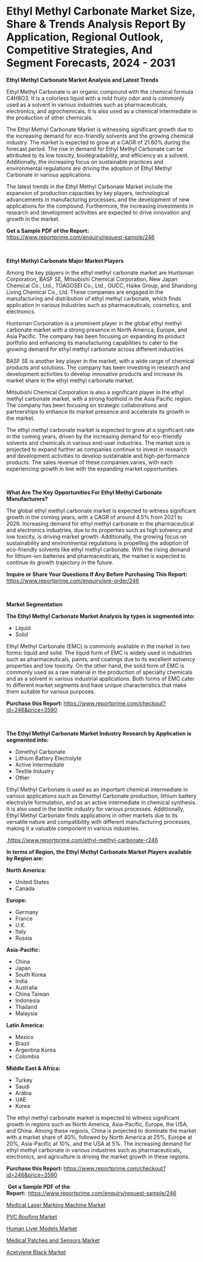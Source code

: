 <p><h1>Ethyl Methyl Carbonate Market Size, Share & Trends Analysis Report By Application, Regional Outlook, Competitive Strategies, And Segment Forecasts, 2024 - 2031</h1></p><p><strong>Ethyl Methyl Carbonate Market Analysis and Latest Trends</strong></p>
<p><p>Ethyl Methyl Carbonate is an organic compound with the chemical formula C4H8O3. It is a colorless liquid with a mild fruity odor and is commonly used as a solvent in various industries such as pharmaceuticals, electronics, and agrochemicals. It is also used as a chemical intermediate in the production of other chemicals.</p><p>The Ethyl Methyl Carbonate Market is witnessing significant growth due to the increasing demand for eco-friendly solvents and the growing chemical industry. The market is expected to grow at a CAGR of 21.60% during the forecast period. The rise in demand for Ethyl Methyl Carbonate can be attributed to its low toxicity, biodegradability, and efficiency as a solvent. Additionally, the increasing focus on sustainable practices and environmental regulations are driving the adoption of Ethyl Methyl Carbonate in various applications.</p><p>The latest trends in the Ethyl Methyl Carbonate Market include the expansion of production capacities by key players, technological advancements in manufacturing processes, and the development of new applications for the compound. Furthermore, the increasing investments in research and development activities are expected to drive innovation and growth in the market.</p></p>
<p><strong>Get a Sample PDF of the Report:&nbsp;</strong> <a href="https://www.reportprime.com/enquiry/request-sample/246">https://www.reportprime.com/enquiry/request-sample/246</a></p>
<p>&nbsp;</p>
<p><strong>Ethyl Methyl Carbonate Major Market Players</strong></p>
<p><p>Among the key players in the ethyl methyl carbonate market are Huntsman Corporation, BASF SE, Mitsubishi Chemical Corporation, New Japan Chemical Co., Ltd., TOAGOSEI Co., Ltd., OUCC, Haike Group, and Shandong Lixing Chemical Co., Ltd. These companies are engaged in the manufacturing and distribution of ethyl methyl carbonate, which finds application in various industries such as pharmaceuticals, cosmetics, and electronics.</p><p>Huntsman Corporation is a prominent player in the global ethyl methyl carbonate market with a strong presence in North America, Europe, and Asia Pacific. The company has been focusing on expanding its product portfolio and enhancing its manufacturing capabilities to cater to the growing demand for ethyl methyl carbonate across different industries.</p><p>BASF SE is another key player in the market, with a wide range of chemical products and solutions. The company has been investing in research and development activities to develop innovative products and increase its market share in the ethyl methyl carbonate market.</p><p>Mitsubishi Chemical Corporation is also a significant player in the ethyl methyl carbonate market, with a strong foothold in the Asia Pacific region. The company has been focusing on strategic collaborations and partnerships to enhance its market presence and accelerate its growth in the market.</p><p>The ethyl methyl carbonate market is expected to grow at a significant rate in the coming years, driven by the increasing demand for eco-friendly solvents and chemicals in various end-user industries. The market size is projected to expand further as companies continue to invest in research and development activities to develop sustainable and high-performance products. The sales revenue of these companies varies, with each experiencing growth in line with the expanding market opportunities.</p></p>
<p>&nbsp;</p>
<p><strong>What Are The Key Opportunities For Ethyl Methyl Carbonate Manufacturers?</strong></p>
<p><p>The global ethyl methyl carbonate market is expected to witness significant growth in the coming years, with a CAGR of around 4.5% from 2021 to 2026. Increasing demand for ethyl methyl carbonate in the pharmaceutical and electronics industries, due to its properties such as high solvency and low toxicity, is driving market growth. Additionally, the growing focus on sustainability and environmental regulations is propelling the adoption of eco-friendly solvents like ethyl methyl carbonate. With the rising demand for lithium-ion batteries and pharmaceuticals, the market is expected to continue its growth trajectory in the future.</p></p>
<p><strong>Inquire or Share Your Questions If Any Before Purchasing This Report:</strong> <a href="https://www.reportprime.com/enquiry/pre-order/246">https://www.reportprime.com/enquiry/pre-order/246</a></p>
<p>&nbsp;</p>
<p><strong>Market Segmentation</strong></p>
<p><strong>The Ethyl Methyl Carbonate Market Analysis by types is segmented into:</strong></p>
<p><ul><li>Liquid</li><li>Solid</li></ul></p>
<p><p>Ethyl Methyl Carbonate (EMC) is commonly available in the market in two forms: liquid and solid. The liquid form of EMC is widely used in industries such as pharmaceuticals, paints, and coatings due to its excellent solvency properties and low toxicity. On the other hand, the solid form of EMC is commonly used as a raw material in the production of specialty chemicals and as a solvent in various industrial applications. Both forms of EMC cater to different market segments and have unique characteristics that make them suitable for various purposes.</p></p>
<p><strong>Purchase this Report:&nbsp;</strong><a href="https://www.reportprime.com/checkout?id=246&price=3590">https://www.reportprime.com/checkout?id=246&price=3590</a></p>
<p>&nbsp;</p>
<p><strong>The Ethyl Methyl Carbonate Market Industry Research by Application is segmented into:</strong></p>
<p><ul><li>Dimethyl Carbonate</li><li>Lithium Battery Electrolyte</li><li>Active Intermediate</li><li>Textile Industry</li><li>Other</li></ul></p>
<p><p>Ethyl Methyl Carbonate is used as an important chemical intermediate in various applications such as Dimethyl Carbonate production, lithium battery electrolyte formulation, and as an active intermediate in chemical synthesis. It is also used in the textile industry for various processes. Additionally, Ethyl Methyl Carbonate finds applications in other markets due to its versatile nature and compatibility with different manufacturing processes, making it a valuable component in various industries.</p></p>
<p><a href="https://www.reportprime.com/ethyl-methyl-carbonate-r246">&nbsp;https://www.reportprime.com/ethyl-methyl-carbonate-r246</a></p>
<p><strong>In terms of Region, the Ethyl Methyl Carbonate Market Players available by Region are:</strong></p>
<p>
    <p> <strong> North America: </strong>
        <ul>
            <li>United States</li>
            <li>Canada</li>
        </ul>
        </p> 
    <p> <strong> Europe: </strong>
        <ul>
            <li>Germany</li>
            <li>France</li>
            <li>U.K.</li>
            <li>Italy</li>
            <li>Russia</li>
        </ul>
        </p> 
    <p> <strong> Asia-Pacific: </strong>
        <ul>
            <li>China</li>
            <li>Japan</li>
            <li>South Korea</li>
            <li>India</li>
            <li>Australia</li>
            <li>China Taiwan</li>
            <li>Indonesia</li>
            <li>Thailand</li>
            <li>Malaysia</li>
        </ul>
        </p> 
    <p> <strong> Latin America: </strong>
        <ul>
            <li>Mexico</li>
            <li>Brazil</li>
            <li>Argentina Korea</li>
            <li>Colombia</li>
        </ul>
        </p> 
    <p> <strong> Middle East & Africa: </strong>
        <ul>
            <li>Turkey</li>
            <li>Saudi</li>
            <li>Arabia</li>
            <li>UAE</li>
            <li>Korea</li>
        </ul>
    </p>
    </p>
<p><p>The ethyl methyl carbonate market is expected to witness significant growth in regions such as North America, Asia-Pacific, Europe, the USA, and China. Among these regions, China is projected to dominate the market with a market share of 40%, followed by North America at 25%, Europe at 20%, Asia-Pacific at 10%, and the USA at 5%. The increasing demand for ethyl methyl carbonate in various industries such as pharmaceuticals, electronics, and agriculture is driving the market growth in these regions.</p></p>
<p><strong>Purchase this Report: </strong><a href="https://www.reportprime.com/checkout?id=246&price=3590">https://www.reportprime.com/checkout?id=246&price=3590</a></p>
<p>&nbsp;<strong>Get a Sample PDF of the Report:&nbsp;&nbsp;</strong><a href="https://www.reportprime.com/enquiry/request-sample/246">https://www.reportprime.com/enquiry/request-sample/246</a></p>
<p><strong></strong></p>
<p><p><a href="https://medium.com/@brennakessler/medical-laser-marking-machine-market-size-share-trends-analysis-report-by-product-cold-laser-7fa2e8096b19">Medical Laser Marking Machine Market</a></p><p><a href="https://github.com/bmorecock/Market-Research-Report-List-5/blob/main/pvc-roofing-market.md">PVC Roofing Market</a></p><p><a href="https://medium.com/@jackiegrady1910/insights-into-human-liver-models-market-share-and-competitive-landscape-for-period-from-2024-to-629123727135">Human Liver Models Market</a></p><p><a href="https://issuu.com/reportprime-2/docs/medical-patches-and-sensors-market-_d90563488499e9">Medical Patches and Sensors Market</a></p><p><a href="https://github.com/drzsklfn31/Market-Research-Report-List-1/blob/main/acetylene-black-market.md">Acetylene Black Market</a></p></p>
